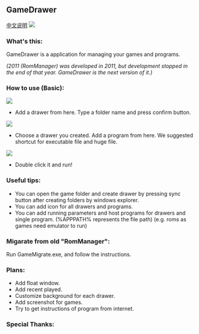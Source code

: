 ## GameDrawer
[中文说明](./docs/README_zh-cn.md)
![](http://puu.sh/CnJAF/72f761e012.jpg)
### What's this:
GameDrawer is a application for managing your games and programs. 

*(2011 (RomManager) was developed in 2011, but development stopped in the end of that year. GameDrawer is the next version of it.)*
### How to use (Basic):
![](http://puu.sh/CnIsw/742cef8bd5.png)

* Add a drawer from here. Type a folder name and press confirm button.

![](http://puu.sh/CnIDt/c6078a3de5.jpg)

* Choose a drawer you created. Add a program from here. We suggested shortcut for executable file and huge file.

![](http://puu.sh/CnIKm/95c8fd8653.jpg)

* Double click it and run!
### Useful tips:
* You can open the game folder and create drawer by pressing sync button after creating folders by windows explorer.
* You can add icon for all drawers and programs.
* You can add running parameters and host programs for drawers and single program. (%APPPATH% represents the file path) (e.g. roms as games need emulator to run)
### Migarate from old "RomManager":
Run GameMigrate.exe, and follow the instructions.
### Plans:
* Add float window.
* Add recent played.
* Customize background for each drawer.
* Add screenshot for games.
* Try to get instructions of program from internet.
### Special Thanks:
